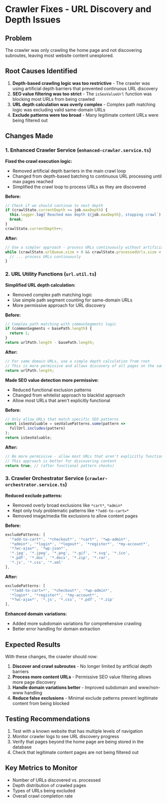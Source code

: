 # Crawler Fixes - URL Discovery and Depth Issues

## Problem
The crawler was only crawling the home page and not discovering subroutes, leaving most website content unexplored.

## Root Causes Identified

1. **Depth-based crawling logic was too restrictive** - The crawler was using artificial depth barriers that prevented continuous URL discovery
2. **SEO value filtering was too strict** - The `isSeoValueUrl` function was blocking most URLs from being crawled
3. **URL depth calculation was overly complex** - Complex path matching logic was excluding valid same-domain URLs
4. **Exclude patterns were too broad** - Many legitimate content URLs were being filtered out

## Changes Made

### 1. Enhanced Crawler Service (`enhanced-crawler.service.ts`)

**Fixed the crawl execution logic:**
- Removed artificial depth barriers in the main crawl loop
- Changed from depth-based batching to continuous URL processing until max pages reached
- Simplified the crawl loop to process URLs as they are discovered

**Before:**
```typescript
// Check if we should continue to next depth
if (crawlState.currentDepth >= job.maxDepth) {
  this.logger.log(`Reached max depth ${job.maxDepth}, stopping crawl`);
  break;
}
crawlState.currentDepth++;
```

**After:**
```typescript
// Use a simpler approach - process URLs continuously without artificial depth barriers
while (crawlState.urlQueue.size > 0 && crawlState.processedUrls.size < job.maxPages) {
  // ... process URLs continuously
}
```

### 2. URL Utility Functions (`url.util.ts`)

**Simplified URL depth calculation:**
- Removed complex path matching logic
- Use simple path segment counting for same-domain URLs
- More permissive approach for URL discovery

**Before:**
```typescript
// Complex path matching with commonSegments logic
if (commonSegments < basePath.length) {
  return 1;
}
return urlPath.length - basePath.length;
```

**After:**
```typescript
// For same domain URLs, use a simple depth calculation from root
// This is more permissive and allows discovery of all pages on the same domain
return urlPath.length;
```

**Made SEO value detection more permissive:**
- Reduced functional exclusion patterns
- Changed from whitelist approach to blacklist approach
- Allow most URLs that aren't explicitly functional

**Before:**
```typescript
// Only allow URLs that match specific SEO patterns
const isSeoValuable = seoValuePatterns.some(pattern => 
  fullUrl.includes(pattern)
);
return isSeoValuable;
```

**After:**
```typescript
// Be more permissive - allow most URLs that aren't explicitly functional
// This approach is better for discovering content
return true; // (after functional pattern checks)
```

### 3. Crawler Orchestrator Service (`crawler-orchestrator.service.ts`)

**Reduced exclude patterns:**
- Removed overly broad exclusions like `*cart*`, `*admin*`
- Kept only truly problematic patterns like `*?add-to-cart=*`
- Removed image/media file exclusions to allow content pages

**Before:**
```typescript
excludePatterns: [
  '*add-to-cart*', '*checkout*', '*cart*', '*wp-admin*', 
  '*admin*', '*login*', '*logout*', '*register*', '*my-account*',
  '*?wc-ajax*', '*wp-json*',
  '*.jpg', '*.jpeg', '*.png', '*.gif', '*.svg', '*.ico',
  '*.pdf', '*.doc', '*.docx', '*.zip', '*.rar',
  '*.js', '*.css', '*.xml'
],
```

**After:**
```typescript
excludePatterns: [
  '*?add-to-cart=*', '*checkout*', '*wp-admin*', 
  '*login*', '*register*', '*my-account*',
  '*?wc-ajax*', '*.js', '*.css', '*.pdf', '*.zip'
],
```

**Enhanced domain variations:**
- Added more subdomain variations for comprehensive crawling
- Better error handling for domain extraction

## Expected Results

With these changes, the crawler should now:

1. **Discover and crawl subroutes** - No longer limited by artificial depth barriers
2. **Process more content URLs** - Permissive SEO value filtering allows more page discovery
3. **Handle domain variations better** - Improved subdomain and www/non-www handling
4. **Reduce false exclusions** - Minimal exclude patterns prevent legitimate content from being blocked

## Testing Recommendations

1. Test with a known website that has multiple levels of navigation
2. Monitor crawler logs to see URL discovery progress
3. Verify that pages beyond the home page are being stored in the database
4. Check that legitimate content pages are not being filtered out

## Key Metrics to Monitor

- Number of URLs discovered vs. processed
- Depth distribution of crawled pages
- Types of URLs being excluded
- Overall crawl completion rate
